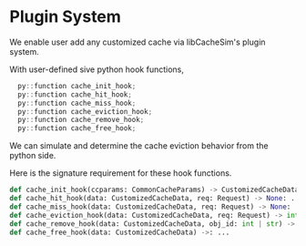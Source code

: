 # Plugin System

We enable user add any customized cache via libCacheSim's plugin system.

With user-defined sive python hook functions, 

```c++
  py::function cache_init_hook;
  py::function cache_hit_hook;
  py::function cache_miss_hook;
  py::function cache_eviction_hook;
  py::function cache_remove_hook;
  py::function cache_free_hook;
```

We can simulate and determine the cache eviction behavior from the python side.

Here is the signature requirement for these hook functions.

```python
def cache_init_hook(ccparams: CommonCacheParams) -> CustomizedCacheData: ...
def cache_hit_hook(data: CustomizedCacheData, req: Request) -> None: ...
def cache_miss_hook(data: CustomizedCacheData, req: Request) -> None: ...
def cache_eviction_hook(data: CustomizedCacheData, req: Request) -> int | str: ...
def cache_remove_hook(data: CustomizedCacheData, obj_id: int | str) ->: ...
def cache_free_hook(data: CustomizedCacheData) ->: ...
```
